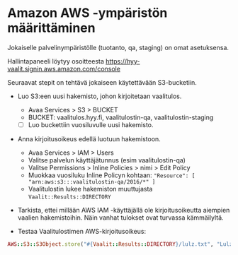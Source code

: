# Amazon AWS -ympäristön määrittäminen

Jokaiselle palvelinympäristölle (tuotanto, qa, staging) on omat asetuksensa.

Hallintapaneeli löytyy osoitteesta https://hyy-vaalit.signin.aws.amazon.com/console

Seuraavat stepit on tehtävä jokaiseen käytettävään S3-bucketiin.

* Luo S3:een uusi hakemisto, johon kirjoitetaan vaalitulos.
  - Avaa Services > S3 > BUCKET
  - BUCKET: vaalitulos.hyy.fi, vaalitulostin-qa, vaalitulostin-staging
  - [ ] Luo buckettiin vuosiluvulle uusi hakemisto.

* Anna kirjoitusoikeus edellä luotuun hakemistoon.
  - Avaa Services > IAM > Users
  - Valitse palvelun käyttäjätunnus (esim vaalitulostin-qa)
  - Valitse Permissions > Inline Policies > nimi > Edit Policy
  - Muokkaa vuosiluku Inline Policyn kohtaan:
    `"Resource": [ "arn:aws:s3:::vaalitulostin-qa/2016/*" ]`
  - Vaalitulostin lukee hakemiston muuttujasta `Vaalit::Results::DIRECTORY`

* Tarkista, ettei millään AWS IAM -käyttäjällä ole kirjoitusoikeutta
  aiempien vaalien hakemistoihin. Näin vanhat tulokset ovat turvassa kämmäilyltä.

* Testaa Vaalitulostimen AWS-kirjoitusoikeus:
```ruby
AWS::S3::S3Object.store("#{Vaalit::Results::DIRECTORY}/lulz.txt", "Lulz: #{Time.now}", Vaalit::Results::S3_BUCKET_NAME, :content_type => 'text/html; charset=utf-8')
```
